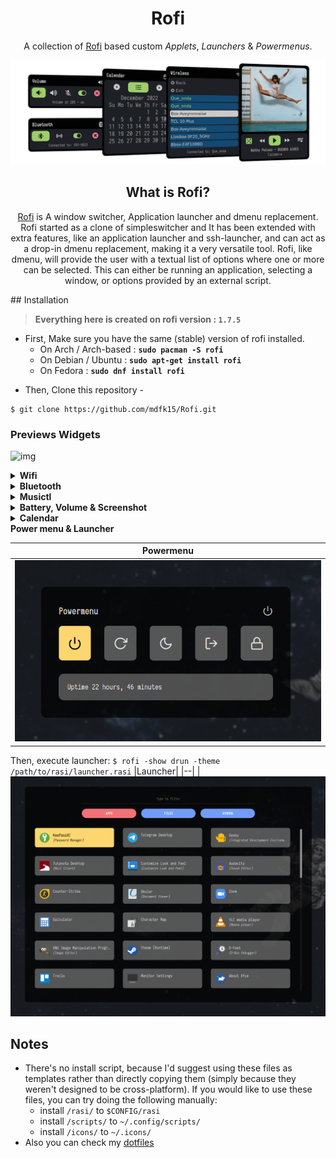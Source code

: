 <div align="center"><h1>Rofi</h1>
<p align="center">A collection of <a href="https://github.com/davatorium/rofi">Rofi</a> based custom <i>Applets</i>, <i>Launchers</i> & <i>Powermenus</i>.</p>

![img](images/main-preview.png)

## What is Rofi?

[Rofi](https://github.com/DaveDavenport/rofi) is A window switcher, Application launcher and dmenu replacement. Rofi started as a clone of simpleswitcher and It has been extended with extra features, like an application launcher and ssh-launcher, and can act as a drop-in dmenu replacement, making it a very versatile tool. Rofi, like dmenu, will provide the user with a textual list of options where one or more can be selected. This can either be running an application, selecting a window, or options provided by an external script.
</div>
## Installation

> **Everything here is created on rofi version : `1.7.5`**
* First, Make sure you have the same (stable) version of rofi installed.
  - On Arch / Arch-based : **`sudo pacman -S rofi`**
  - On Debian / Ubuntu : **`sudo apt-get install rofi`**
  - On Fedora : **`sudo dnf install rofi`**

- Then, Clone this repository -
```
$ git clone https://github.com/mdfk15/Rofi.git
```

### Previews Widgets

![img](images/widgets.gif)

<details>
<summary><b>Wifi</b></summary>

|Main menu|List menu|Confirm|
|--|--|--|
|![img](images/wireless/main.png)|![img](images/wireless/list.png)|![img](images/wireless/confirm.png)

</details>

<details>
<summary><b>Bluetooth</b></summary>

|Main menu|List menu|
|--|--|
|![img](images/bluetooth/main.png)|![img](images/bluetooth/list.png)

</details>

<details>
<summary><b>Musictl</b></summary>

|Main menu|List menu|
|--|--|
|![img](images/musictl/main.png)|![img](images/musictl/list.png)

</details>

<details>
<summary><b>Battery, Volume & Screenshot</b></summary>

|Battery|Volume|Screenshot
|--|--|--|
|![img](images/battery.png)|![img](images/volume.png)|![img](images/screenshot.png)


</details>

<details>
<summary><b>Calendar</b></summary>

|Main menu|List menu|
|--|--|
|![img](images/calendar/main.png)|![img](images/calendar/list.png)

</details>

<summary><b>Power menu & Launcher</b></summary>

|Powermenu|
|--|
|![img](images/powermenu.png)

Then, execute launcher: ```$ rofi -show drun -theme /path/to/rasi/launcher.rasi```
|Launcher|
|--|
|![img](images/launcher.png)

## Notes
- There's no install script, because I'd suggest using these files as templates rather than directly copying them (simply because they weren't designed to be cross-platform). If you would like to use these files, you can try doing the following manually:
    - install `/rasi/` to `$CONFIG/rasi`
    - install `/scripts/` to `~/.config/scripts/`
    - install `/icons/` to `~/.icons/`
- Also you can check my [dotfiles](https://github.com/mdfk15/dotfiles)
